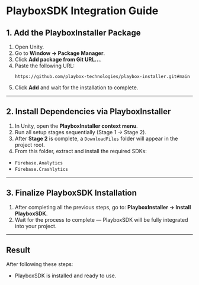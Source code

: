 # PlayboxSDK Integration Guide

## 1. Add the PlayboxInstaller Package

1. Open Unity.
2. Go to **Window → Package Manager**.
3. Click **Add package from Git URL...**.
4. Paste the following URL:
   ```
   https://github.com/playbox-technologies/playbox-installer.git#main
   ```
5. Click **Add** and wait for the installation to complete.

---

## 2. Install Dependencies via PlayboxInstaller

1. In Unity, open the **PlayboxInstaller context menu**.
2. Run all setup stages sequentially (Stage 1 → Stage 2).
3. After **Stage 2** is complete, a `DownloadFiles` folder will appear in the project root.
4. From this folder, extract and install the required SDKs:
  - `Firebase.Analytics`
  - `Firebase.Crashlytics`

---

## 3. Finalize PlayboxSDK Installation

1. After completing all the previous steps, go to:
   **PlayboxInstaller → Install PlayboxSDK**.
2. Wait for the process to complete — PlayboxSDK will be fully integrated into your project.

---

## Result

After following these steps:
- PlayboxSDK is installed and ready to use.
